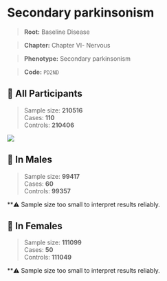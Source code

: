 # Secondary parkinsonism

> **Root:** Baseline Disease  

> **Chapter:** Chapter VI- Nervous  

> **Phenotype:** Secondary parkinsonism  

> **Code:** `PD2ND`

## 🧪 All Participants  
> Sample size: **210516**  
> Cases: **110**  
> Controls: **210406**
<img src="/Disease/Figures/ALL/Incidence/PD2ND.png"/>
<CsvTable src="/Disease_Data/ALL/Incidence/COX_PD2ND.csv" label="🔍 View full results" />

## 👨 In Males  
> Sample size: **99417**  
> Cases: **60**  
> Controls: **99357**

**⚠️ Sample size too small to interpret results reliably.


## 👩 In Females  
> Sample size: **111099**  
> Cases: **50**  
> Controls: **111049**

**⚠️ Sample size too small to interpret results reliably.

